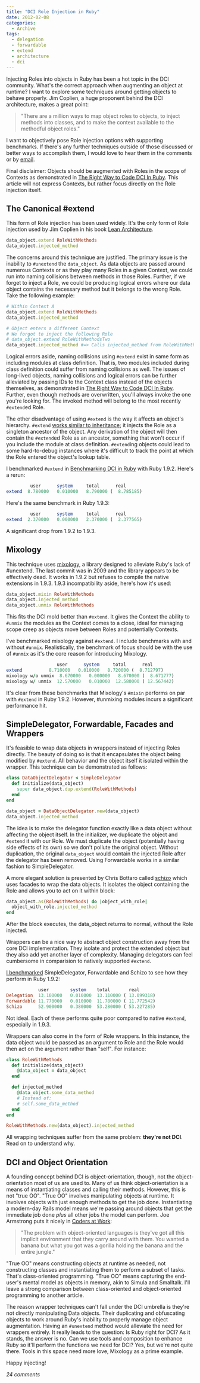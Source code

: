```yaml
---
title: "DCI Role Injection in Ruby"
date: 2012-02-08
categories:
  - Archive
tags:
  - delegation
  - forwardable
  - extend
  - architecture
  - dci
---
```


Injecting Roles into objects in Ruby has been a hot topic in the DCI community. What's the correct approach when augmenting an object at runtime? I want to explore some techniques around getting objects to behave properly. Jim Coplien, a huge proponent behind the DCI architecture, makes a great point:

> "There are a million ways to map object roles to objects, to inject methods into classes, and to make the context available to the methodful object roles."

I want to objectively pose Role injection options with supporting benchmarks. If there's any further techniques outside of those discussed or better ways to accomplish them, I would love to hear them in the comments or by <a href="mailto:mikepackdev@gmail.com" target="_blank">email</a>.

Final disclaimer: Objects should be augmented with Roles in the scope of Contexts as demonstrated in <a href="/archives/2012-01-24-the-right-way-to-code-dci-in-ruby/" target="_blank">The Right Way to Code DCI In Ruby</a>. This article will not express Contexts, but rather focus directly on the Role injection itself.

## The Canonical #extend

This form of Role injection has been used widely. It's the only form of Role injection used by Jim Coplien in his book <a href="http://www.leansoftwarearchitecture.com/" target="_blank">Lean Architecture</a>.

```ruby
data_object.extend RoleWithMethods
data_object.injected_method
```

The concerns around this technique are justified. The primary issue is the inability to `#unextend` the `data_object`. As data objects are passed around numerous Contexts or as they play many Roles in a given Context, we could run into naming collisions between methods in those Roles. Further, if we forget to inject a Role, we could be producing logical errors where our data object contains the necessary method but it belongs to the wrong Role. Take the following example:

```ruby
# Within Context A
data_object.extend RoleWithMethods
data_object.injected_method

# Object enters a different Context
# We forgot to inject the following Role
# data_object.extend RoleWithMethodsTwo
data_object.injected_method #=> Calls injected_method from RoleWithMethods when we expected injected_method from RoleWithMethodsTwo
```

Logical errors aside, naming collisions using `#extend` exist in same form as including modules at class definition. That is, two modules included during class definition could suffer from naming collisions as well. The issues of long-lived objects, naming collisions and logical errors can be further alleviated by passing IDs to the Context class instead of the objects themselves, as demonstrated in <a href="/archives/2012-01-24-the-right-way-to-code-dci-in-ruby/" target="_blank">The Right Way to Code DCI In Ruby</a>. Further, even though methods are overwritten, you'll always invoke the one you're looking for. The invoked method will belong to the most recently `#extend`ed Role.

The other disadvantage of using `#extend` is the way it affects an object's hierarchy. `#extend` <a href="https://gist.github.com/1714241" target="_blank">works similar to inheritance</a>; it injects the Role as a singleton ancestor of the object. Any derivation of the object will then contain the `#extend`ed Role as an ancestor, something that won't occur if you include the module at class definition. `#extend`ing objects could lead to some hard-to-debug instances where it's difficult to track the point at which the Role entered the object's lookup table.

I benchmarked `#extend` in <a href="/archives/2012-01-17-benchmarking-dci-in-ruby/" target="_blank">Benchmarking DCI in Ruby</a> with Ruby 1.9.2. Here's a rerun:

```ruby
         user      system     total      real
extend  8.780000   0.010000   8.790000 (  8.785185)
```

Here's the same benchmark in Ruby 1.9.3:

```ruby
         user      system     total      real
extend  2.370000   0.000000   2.370000 (  2.377565)
```

A significant drop from 1.9.2 to 1.9.3.

## Mixology

This technique uses <a href="https://github.com/dan-manges/mixology" target="_blank">mixology</a>, a library designed to alleviate Ruby's lack of #unextend. The last commit was in 2009 and the library appears to be effectively dead. It works in 1.9.2 but refuses to compile the native extensions in 1.9.3. 1.9.3 incompatibility aside, here's how it's used:

```ruby
data_object.mixin RoleWithMethods
data_object.injected_method
data_object.unmix RoleWithMethods
```

This fits the DCI mold better than `#extend`. It gives the Context the ability to `#unmix` the modules as the Context comes to a close, ideal for managing scope creep as objects move between Roles and potentially Contexts.

I've benchmarked mixology against `#extend`. I include benchmarks with and without `#unmix`. Realistically, the benchmark of focus should be with the use of `#unmix` as it's the core reason for introducing Mixology.

```ruby
                   user      system     total      real
extend          8.710000   0.010000   8.720000 (  8.712797)
mixology w/o unmix  8.670000   0.000000   8.670000 (  8.671777)
mixology w/ unmix  12.570000   0.010000  12.580000 ( 12.567442)
```

It's clear from these benchmarks that Mixology's `#mixin` performs on par with `#extend` in Ruby 1.9.2. However, #unmixing modules incurs a significant performance hit.

## SimpleDelegator, Forwardable, Facades and Wrappers

It's feasible to wrap data objects in wrappers instead of injecting Roles directly. The beauty of doing so is that it encapsulates the object being modified by `#extend`. All behavior and the object itself it isolated within the wrapper. This technique can be demonstrated as follows:

```ruby
class DataObjectDelegator < SimpleDelegator
  def initialize(data_object)
    super data_object.dup.extend(RoleWithMethods)
  end
end

data_object = DataObjectDelegator.new(data_object)
data_object.injected_method
```

The idea is to make the delegator function exactly like a data object without affecting the object itself. In the initializer, we duplicate the object and `#extend` it with our Role. We must duplicate the object (potentially having side effects of its own) so we don't pollute the original object. Without duplication, the original `data_object` would contain the injected Role after the delegator has been removed. Using Forwardable works in a similar fashion to SimpleDelegator.

A more elegant solution is presented by Chris Bottaro called <a href="https://github.com/cjbottaro" target="_blank">schizo</a> which uses facades to wrap the data objects. It isolates the object containing the Role and allows you to act on it within block:

```ruby
data_object.as(RoleWithMethods) do |object_with_role|
  object_with_role.injected_method
end
```

After the block executes, the data_object returns to normal, without the Role injected.

Wrappers can be a nice way to abstract object construction away from the core DCI implementation. They isolate and protect the extended object but they also add yet another layer of complexity. Managing delegators can feel cumbersome in comparision to natively supported `#extend`.

<a href="https://github.com/mikepack/dci_vs_include/blob/master/wrapper_bm.rb" target="_blank">I benchmarked</a> SimpleDelegator, Forwardable and Schizo to see how they perform in Ruby 1.9.2:

```ruby
            user        system    total       real
Delegation  13.100000   0.010000  13.110000 ( 13.099318)
Forwardable 11.770000   0.010000  11.780000 ( 11.772542)
Schizo      52.900000   0.380000  53.280000 ( 53.227285)
```

Not ideal. Each of these performs quite poor compared to native `#extend`, especially in 1.9.3.

Wrappers can also come in the form of Role wrappers. In this instance, the data object would be passed as an argument to Role and the Role would then act on the argument rather than "self". For instance:

```ruby
class RoleWithMethods
  def initialize(data_object)
    @data_object = data_object
  end

  def injected_method
    @data_object.some_data_method
    # Instead of:
    # self.some_data_method
  end
end

RoleWithMethods.new(data_object).injected_method
```

All wrapping techniques suffer from the same problem: **they're not DCI**. Read on to understand why.

## DCI and Object Orientation

A founding concept behind DCI is object-orientation, though, not the object-orientation most of us are used to. Many of us think object-orientation is a means of instantiating classes and calling their methods. However, this is not "true OO". "True OO" involves manipulating objects at runtime. It involves objects with just enough methods to get the job done. Instantiating a modern-day Rails model means we're passing around objects that get the immediate job done *plus* all other jobs the model can perform. Joe Armstrong puts it nicely in <a href="http://codersatwork.com/" target="_blank">Coders at Work</a>:

> "The problem with object-oriented languages is they've got all this implicit environment that they carry around with them. You wanted a banana but what you got was a gorilla holding the banana and the entire jungle."

"True OO" means constructing objects at runtime as needed, not constructing classes and instantiating them to perform a subset of tasks. That's class-oriented programming. "True OO" means capturing the end-user's mental model as objects in memory, akin to Simula and Smalltalk. I'll leave a strong comparison between class-oriented and object-oriented programming to another article.

The reason wrapper techniques can't fall under the DCI umbrella is they're not directly manipulating Data objects. Their duplicating and obfuscating objects to work around Ruby's inability to properly manage object augmentation. Having an `#unextend` method would alleviate the need for wrappers entirely. It really leads to the question: Is Ruby right for DCI? As it stands, the answer is no. Can we use tools and composition to enhance Ruby so it'll perform the functions we need for DCI? Yes, but we're not quite there. Tools in this space need more love, Mixology as a prime example.

Happy injecting!

*24 comments*